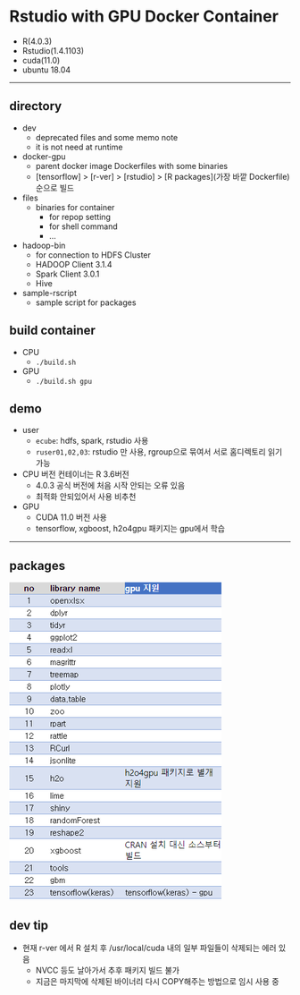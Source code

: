 # Rstudio with GPU Docker Container
- R(4.0.3)
- Rstudio(1.4.1103) 
- cuda(11.0)
- ubuntu 18.04

---

## directory 
- dev
  - deprecated files and some memo note
  - it is not need at runtime
- docker-gpu
  - parent docker image Dockerfiles with some binaries
  - [tensorflow] > [r-ver] > [rstudio] > [R packages](가장 바깥 Dockerfile) 순으로 빌드
- files
  - binaries for container
    - for repop setting
    - for shell command
    - ...
- hadoop-bin
  - for connection to HDFS Cluster
  - HADOOP Client 3.1.4
  - Spark Client 3.0.1
  - Hive 
- sample-rscript
  - sample script for packages

## build container
- CPU
  - `./build.sh`
- GPU
  - `./build.sh gpu`  

## demo
- user
  - `ecube`: hdfs, spark, rstudio 사용
  - `ruser01,02,03`: rstudio 만 사용, rgroup으로 묶여서 서로 홈디렉토리 읽기 가능
- CPU 버전 컨테이너는 R 3.6버전
  - 4.0.3 공식 버전에 처음 시작 안되는 오류 있음
  - 최적화 안되있어서 사용 비추천
- GPU  
  - CUDA 11.0 버전 사용
  - tensorflow, xgboost, h2o4gpu 패키지는 gpu에서 학습


---
## packages
![](etc/pkgs.png)

## dev tip
- 현재 r-ver 에서 R 설치 후 /usr/local/cuda 내의 일부 파일들이 삭제되는 에러 있음
  - NVCC 등도 날아가서 추후 패키지 빌드 불가
  - 지금은 마지막에 삭제된 바이너리 다시 COPY해주는 방법으로 임시 사용 중